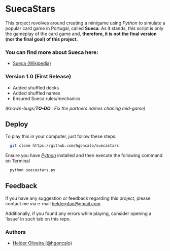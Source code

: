
# SuecaStars
This project revolves around creating a minigame using *Python* to simulate a popular card game in Portugal, called **Sueca**. As it stands, this script is only the gameplay of the card game and, **therefore, it is not the final version (nor the final goal) of this project.**



### You can find more about **Sueca** here:

 - [Sueca (Wikipedia)](https://en.wikipedia.org/wiki/Sueca_(card_game))


### Version 1.0 (First Release)

- Added shuffled decks
- Added shuffled names
- Ensured Sueca rules/mechanics

*(Known-bugs/**TO-DO** : Fix the partners names chaning mid-game)*


## Deploy

To play this in your computer, just follow these steps:

```bash
  git clone https://github.com/hgoncalo/suecastars
```

Ensure you have [*Python*](https://www.python.org/downloads/) installed and then execute the following command on Terminal 

```bash
  python suecastars.py
```


## Feedback

If you have any suggestion or feedback regarding this project, please contact me via e-mail heldergfao@gmail.com

Additionally, if you found any errors while playing, consider opening a 'Issue' in such tab on this repo.
### Authors

- [Helder Oliveira (@hgoncalo)](https://www.github.com/hgoncalo)

